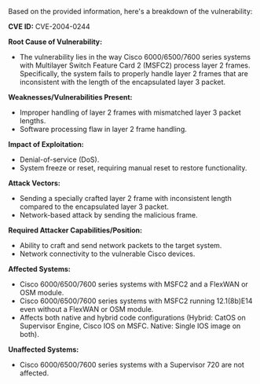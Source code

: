 Based on the provided information, here's a breakdown of the vulnerability:

**CVE ID:** CVE-2004-0244

**Root Cause of Vulnerability:**
- The vulnerability lies in the way Cisco 6000/6500/7600 series systems with Multilayer Switch Feature Card 2 (MSFC2) process layer 2 frames. Specifically, the system fails to properly handle layer 2 frames that are inconsistent with the length of the encapsulated layer 3 packet.

**Weaknesses/Vulnerabilities Present:**
- Improper handling of layer 2 frames with mismatched layer 3 packet lengths.
- Software processing flaw in layer 2 frame handling.

**Impact of Exploitation:**
- Denial-of-service (DoS).
- System freeze or reset, requiring manual reset to restore functionality.

**Attack Vectors:**
- Sending a specially crafted layer 2 frame with inconsistent length compared to the encapsulated layer 3 packet.
- Network-based attack by sending the malicious frame.

**Required Attacker Capabilities/Position:**
- Ability to craft and send network packets to the target system.
- Network connectivity to the vulnerable Cisco devices.

**Affected Systems:**
- Cisco 6000/6500/7600 series systems with MSFC2 and a FlexWAN or OSM module.
- Cisco 6000/6500/7600 series systems with MSFC2 running 12.1(8b)E14 even without a FlexWAN or OSM module.
- Affects both native and hybrid code configurations (Hybrid: CatOS on Supervisor Engine, Cisco IOS on MSFC. Native: Single IOS image on both).

**Unaffected Systems:**
- Cisco 6000/6500/7600 series systems with a Supervisor 720 are not affected.